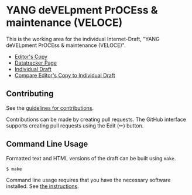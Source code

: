 # YANG deVELpment PrOCEss & maintenance (VELOCE)

This is the working area for the individual Internet-Draft, "YANG deVELpment PrOCEss & maintenance (VELOCE)".

* [Editor's Copy](https://boucadair.github.io/draft-boucadair-veloce-yang/#go.draft-boucadair-veloce-yang.html)
* [Datatracker Page](https://datatracker.ietf.org/doc/draft-boucadair-veloce-yang)
* [Individual Draft](https://datatracker.ietf.org/doc/html/draft-boucadair-veloce-yang)
* [Compare Editor's Copy to Individual Draft](https://boucadair.github.io/draft-boucadair-veloce-yang/#go.draft-boucadair-veloce-yang.diff)


## Contributing

See the
[guidelines for contributions](https://github.com/boucadair/draft-boucadair-veloce-yang/blob/main/CONTRIBUTING.md).

Contributions can be made by creating pull requests.
The GitHub interface supports creating pull requests using the Edit (✏) button.


## Command Line Usage

Formatted text and HTML versions of the draft can be built using `make`.

```sh
$ make
```

Command line usage requires that you have the necessary software installed.  See
[the instructions](https://github.com/martinthomson/i-d-template/blob/main/doc/SETUP.md).

